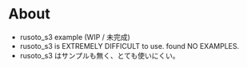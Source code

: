 # About

* rusoto_s3 example (WIP / 未完成)
* rusoto_s3 is EXTREMELY DIFFICULT to use. found NO EXAMPLES.
* rusoto_s3 はサンプルも無く、とても使いにくい。

